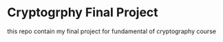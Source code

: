 # Cryptogrphy Final Project
 this repo contain my final project for fundamental of cryptography course
